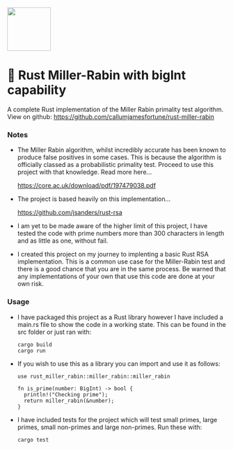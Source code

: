 # <img src="https://github.com/callum-fortune/rust-miller-rabin/assets/63158857/19ebacb0-75c5-4a59-9549-590513dec5e9" width="100">
# 🚀  Rust Miller-Rabin with bigInt capability
A complete Rust implementation of the Miller Rabin primality test algorithm. View on github: https://github.com/callumjamesfortune/rust-miller-rabin

### Notes

- The Miller Rabin algorithm, whilst incredibly accurate has been known to produce false positives in some cases. This is because the algorithm is officially classed as a probabilistic primality test. Proceed to use this project with that knowledge. Read more here...

  https://core.ac.uk/download/pdf/197479038.pdf

- The project is based heavily on this implementation...

  https://github.com/jsanders/rust-rsa

- I am yet to be made aware of the higher limit of this project, I have tested the code with prime numbers more than 300 characters in length and as little as one, without fail.
- I created this project on my journey to implenting a basic Rust RSA implementation. This is a common use case for the Miller-Rabin test and there is a good chance that you are in the same process. Be warned that any implementations of your own that use this code are done at your own risk.

### Usage

- I have packaged this project as a Rust library however I have included a main.rs file to show the code in a working state. This can be found in the src folder or just ran with:
  
  ```
  cargo build
  cargo run
  ```
- If you wish to use this as a library you can import and use it as follows:

  ```
  use rust_miller_rabin::miller_rabin::miller_rabin
  
  fn is_prime(number: BigInt) -> bool {
    println!("Checking prime");
    return miller_rabin(&number);
  }
  ```

- I have included tests for the project which will test small primes, large primes, small non-primes and large non-primes. Run these with:

  ```
  cargo test
  ```
